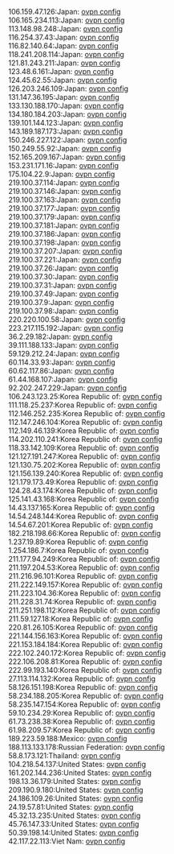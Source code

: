 106.159.47.126:Japan: [ovpn config](vpn/106_159_47_126.ovpn)  
106.165.234.113:Japan: [ovpn config](vpn/106_165_234_113.ovpn)  
113.148.98.248:Japan: [ovpn config](vpn/113_148_98_248.ovpn)  
116.254.37.43:Japan: [ovpn config](vpn/116_254_37_43.ovpn)  
116.82.140.64:Japan: [ovpn config](vpn/116_82_140_64.ovpn)  
118.241.208.114:Japan: [ovpn config](vpn/118_241_208_114.ovpn)  
121.81.243.211:Japan: [ovpn config](vpn/121_81_243_211.ovpn)  
123.48.6.161:Japan: [ovpn config](vpn/123_48_6_161.ovpn)  
124.45.62.55:Japan: [ovpn config](vpn/124_45_62_55.ovpn)  
126.203.246.109:Japan: [ovpn config](vpn/126_203_246_109.ovpn)  
131.147.36.195:Japan: [ovpn config](vpn/131_147_36_195.ovpn)  
133.130.188.170:Japan: [ovpn config](vpn/133_130_188_170.ovpn)  
134.180.184.203:Japan: [ovpn config](vpn/134_180_184_203.ovpn)  
139.101.144.123:Japan: [ovpn config](vpn/139_101_144_123.ovpn)  
143.189.187.173:Japan: [ovpn config](vpn/143_189_187_173.ovpn)  
150.246.227.122:Japan: [ovpn config](vpn/150_246_227_122.ovpn)  
150.249.55.92:Japan: [ovpn config](vpn/150_249_55_92.ovpn)  
152.165.209.167:Japan: [ovpn config](vpn/152_165_209_167.ovpn)  
153.231.171.16:Japan: [ovpn config](vpn/153_231_171_16.ovpn)  
175.104.22.9:Japan: [ovpn config](vpn/175_104_22_9.ovpn)  
219.100.37.114:Japan: [ovpn config](vpn/219_100_37_114.ovpn)  
219.100.37.146:Japan: [ovpn config](vpn/219_100_37_146.ovpn)  
219.100.37.163:Japan: [ovpn config](vpn/219_100_37_163.ovpn)  
219.100.37.177:Japan: [ovpn config](vpn/219_100_37_177.ovpn)  
219.100.37.179:Japan: [ovpn config](vpn/219_100_37_179.ovpn)  
219.100.37.181:Japan: [ovpn config](vpn/219_100_37_181.ovpn)  
219.100.37.186:Japan: [ovpn config](vpn/219_100_37_186.ovpn)  
219.100.37.198:Japan: [ovpn config](vpn/219_100_37_198.ovpn)  
219.100.37.207:Japan: [ovpn config](vpn/219_100_37_207.ovpn)  
219.100.37.221:Japan: [ovpn config](vpn/219_100_37_221.ovpn)  
219.100.37.26:Japan: [ovpn config](vpn/219_100_37_26.ovpn)  
219.100.37.30:Japan: [ovpn config](vpn/219_100_37_30.ovpn)  
219.100.37.31:Japan: [ovpn config](vpn/219_100_37_31.ovpn)  
219.100.37.49:Japan: [ovpn config](vpn/219_100_37_49.ovpn)  
219.100.37.9:Japan: [ovpn config](vpn/219_100_37_9.ovpn)  
219.100.37.98:Japan: [ovpn config](vpn/219_100_37_98.ovpn)  
220.220.100.58:Japan: [ovpn config](vpn/220_220_100_58.ovpn)  
223.217.115.192:Japan: [ovpn config](vpn/223_217_115_192.ovpn)  
36.2.29.182:Japan: [ovpn config](vpn/36_2_29_182.ovpn)  
39.111.188.133:Japan: [ovpn config](vpn/39_111_188_133.ovpn)  
59.129.212.24:Japan: [ovpn config](vpn/59_129_212_24.ovpn)  
60.114.33.93:Japan: [ovpn config](vpn/60_114_33_93.ovpn)  
60.62.117.86:Japan: [ovpn config](vpn/60_62_117_86.ovpn)  
61.44.168.107:Japan: [ovpn config](vpn/61_44_168_107.ovpn)  
92.202.247.229:Japan: [ovpn config](vpn/92_202_247_229.ovpn)  
106.243.123.25:Korea Republic of: [ovpn config](vpn/106_243_123_25.ovpn)  
111.118.25.237:Korea Republic of: [ovpn config](vpn/111_118_25_237.ovpn)  
112.146.252.235:Korea Republic of: [ovpn config](vpn/112_146_252_235.ovpn)  
112.147.246.104:Korea Republic of: [ovpn config](vpn/112_147_246_104.ovpn)  
112.149.46.139:Korea Republic of: [ovpn config](vpn/112_149_46_139.ovpn)  
114.202.110.241:Korea Republic of: [ovpn config](vpn/114_202_110_241.ovpn)  
118.33.142.109:Korea Republic of: [ovpn config](vpn/118_33_142_109.ovpn)  
121.127.191.247:Korea Republic of: [ovpn config](vpn/121_127_191_247.ovpn)  
121.130.75.202:Korea Republic of: [ovpn config](vpn/121_130_75_202.ovpn)  
121.156.139.240:Korea Republic of: [ovpn config](vpn/121_156_139_240.ovpn)  
121.179.173.49:Korea Republic of: [ovpn config](vpn/121_179_173_49.ovpn)  
124.28.43.174:Korea Republic of: [ovpn config](vpn/124_28_43_174.ovpn)  
125.141.43.168:Korea Republic of: [ovpn config](vpn/125_141_43_168.ovpn)  
14.43.137.165:Korea Republic of: [ovpn config](vpn/14_43_137_165.ovpn)  
14.54.248.144:Korea Republic of: [ovpn config](vpn/14_54_248_144.ovpn)  
14.54.67.201:Korea Republic of: [ovpn config](vpn/14_54_67_201.ovpn)  
182.218.198.66:Korea Republic of: [ovpn config](vpn/182_218_198_66.ovpn)  
1.237.19.89:Korea Republic of: [ovpn config](vpn/1_237_19_89.ovpn)  
1.254.186.7:Korea Republic of: [ovpn config](vpn/1_254_186_7.ovpn)  
211.177.94.249:Korea Republic of: [ovpn config](vpn/211_177_94_249.ovpn)  
211.197.204.53:Korea Republic of: [ovpn config](vpn/211_197_204_53.ovpn)  
211.216.96.101:Korea Republic of: [ovpn config](vpn/211_216_96_101.ovpn)  
211.222.149.157:Korea Republic of: [ovpn config](vpn/211_222_149_157.ovpn)  
211.223.104.36:Korea Republic of: [ovpn config](vpn/211_223_104_36.ovpn)  
211.228.31.74:Korea Republic of: [ovpn config](vpn/211_228_31_74.ovpn)  
211.251.198.112:Korea Republic of: [ovpn config](vpn/211_251_198_112.ovpn)  
211.59.127.18:Korea Republic of: [ovpn config](vpn/211_59_127_18.ovpn)  
220.81.26.105:Korea Republic of: [ovpn config](vpn/220_81_26_105.ovpn)  
221.144.156.163:Korea Republic of: [ovpn config](vpn/221_144_156_163.ovpn)  
221.153.184.184:Korea Republic of: [ovpn config](vpn/221_153_184_184.ovpn)  
222.102.240.172:Korea Republic of: [ovpn config](vpn/222_102_240_172.ovpn)  
222.106.208.81:Korea Republic of: [ovpn config](vpn/222_106_208_81.ovpn)  
222.99.193.140:Korea Republic of: [ovpn config](vpn/222_99_193_140.ovpn)  
27.113.114.132:Korea Republic of: [ovpn config](vpn/27_113_114_132.ovpn)  
58.126.151.198:Korea Republic of: [ovpn config](vpn/58_126_151_198.ovpn)  
58.234.188.205:Korea Republic of: [ovpn config](vpn/58_234_188_205.ovpn)  
58.235.147.154:Korea Republic of: [ovpn config](vpn/58_235_147_154.ovpn)  
59.10.234.29:Korea Republic of: [ovpn config](vpn/59_10_234_29.ovpn)  
61.73.238.38:Korea Republic of: [ovpn config](vpn/61_73_238_38.ovpn)  
61.98.209.57:Korea Republic of: [ovpn config](vpn/61_98_209_57.ovpn)  
189.223.59.188:Mexico: [ovpn config](vpn/189_223_59_188.ovpn)  
188.113.133.178:Russian Federation: [ovpn config](vpn/188_113_133_178.ovpn)  
58.8.173.121:Thailand: [ovpn config](vpn/58_8_173_121.ovpn)  
104.218.54.137:United States: [ovpn config](vpn/104_218_54_137.ovpn)  
161.202.144.236:United States: [ovpn config](vpn/161_202_144_236.ovpn)  
198.13.36.179:United States: [ovpn config](vpn/198_13_36_179.ovpn)  
209.190.9.180:United States: [ovpn config](vpn/209_190_9_180.ovpn)  
24.186.109.26:United States: [ovpn config](vpn/24_186_109_26.ovpn)  
24.19.57.81:United States: [ovpn config](vpn/24_19_57_81.ovpn)  
45.32.13.235:United States: [ovpn config](vpn/45_32_13_235.ovpn)  
45.76.147.33:United States: [ovpn config](vpn/45_76_147_33.ovpn)  
50.39.198.14:United States: [ovpn config](vpn/50_39_198_14.ovpn)  
42.117.22.113:Viet Nam: [ovpn config](vpn/42_117_22_113.ovpn)  
